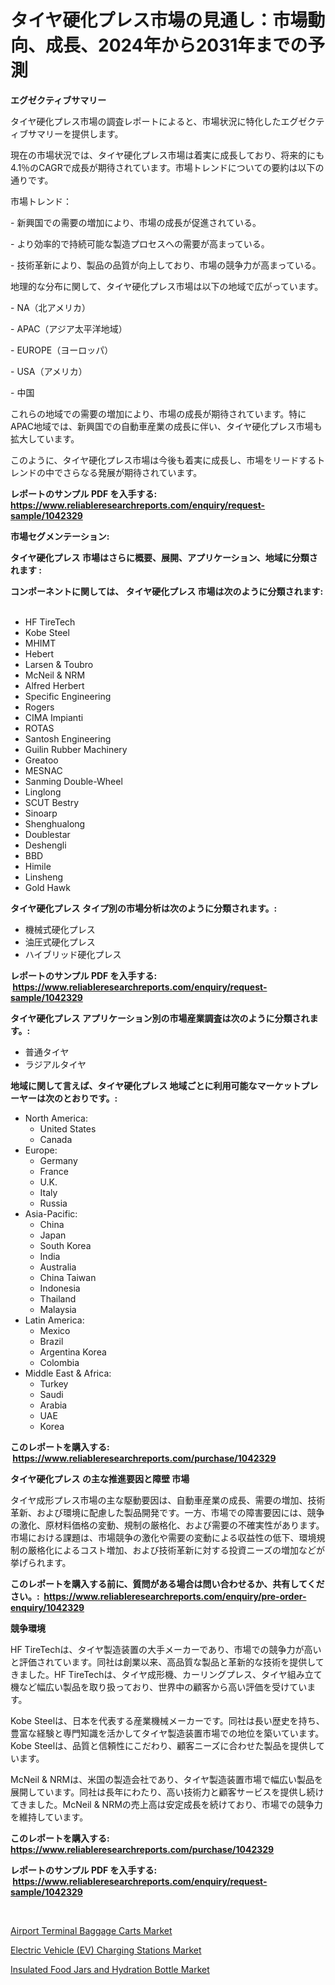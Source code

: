 <p><h1>タイヤ硬化プレス市場の見通し：市場動向、成長、2024年から2031年までの予測</h1></p><p><strong>エグゼクティブサマリー</strong></p>
<p><p>タイヤ硬化プレス市場の調査レポートによると、市場状況に特化したエグゼクティブサマリーを提供します。</p><p>現在の市場状況では、タイヤ硬化プレス市場は着実に成長しており、将来的にも4.1％のCAGRで成長が期待されています。市場トレンドについての要約は以下の通りです。</p><p>市場トレンド：</p><p>- 新興国での需要の増加により、市場の成長が促進されている。</p><p>- より効率的で持続可能な製造プロセスへの需要が高まっている。</p><p>- 技術革新により、製品の品質が向上しており、市場の競争力が高まっている。</p><p>地理的な分布に関して、タイヤ硬化プレス市場は以下の地域で広がっています。</p><p>- NA（北アメリカ）</p><p>- APAC（アジア太平洋地域）</p><p>- EUROPE（ヨーロッパ）</p><p>- USA（アメリカ）</p><p>- 中国</p><p>これらの地域での需要の増加により、市場の成長が期待されています。特にAPAC地域では、新興国での自動車産業の成長に伴い、タイヤ硬化プレス市場も拡大しています。</p><p>このように、タイヤ硬化プレス市場は今後も着実に成長し、市場をリードするトレンドの中でさらなる発展が期待されています。</p></p>
<p><strong>レポートのサンプル PDF を入手する: <a href="https://www.reliableresearchreports.com/enquiry/request-sample/1042329">https://www.reliableresearchreports.com/enquiry/request-sample/1042329</a></strong></p>
<p><strong>市場セグメンテーション:</strong></p>
<p><strong> タイヤ硬化プレス 市場はさらに概要、展開、アプリケーション、地域に分類されます :</strong></p>
<p><strong>コンポーネントに関しては、 タイヤ硬化プレス 市場は次のように分類されます: &nbsp;</strong></p>
<p><ul><li>HF TireTech</li><li>Kobe Steel</li><li>MHIMT</li><li>Hebert</li><li>Larsen & Toubro</li><li>McNeil & NRM</li><li>Alfred Herbert</li><li>Specific Engineering</li><li>Rogers</li><li>CIMA Impianti</li><li>ROTAS</li><li>Santosh Engineering</li><li>Guilin Rubber Machinery</li><li>Greatoo</li><li>MESNAC</li><li>Sanming Double-Wheel</li><li>Linglong</li><li>SCUT Bestry</li><li>Sinoarp</li><li>Shenghualong</li><li>Doublestar</li><li>Deshengli</li><li>BBD</li><li>Himile</li><li>Linsheng</li><li>Gold Hawk</li></ul></p>
<p><strong> タイヤ硬化プレス タイプ別の市場分析は次のように分類されます。:</strong></p>
<p><ul><li>機械式硬化プレス</li><li>油圧式硬化プレス</li><li>ハイブリッド硬化プレス</li></ul></p>
<p><strong>レポートのサンプル PDF を入手する: &nbsp;<a href="https://www.reliableresearchreports.com/enquiry/request-sample/1042329">https://www.reliableresearchreports.com/enquiry/request-sample/1042329</a></strong></p>
<p><strong> タイヤ硬化プレス アプリケーション別の市場産業調査は次のように分類されます。:</strong></p>
<p><ul><li>普通タイヤ</li><li>ラジアルタイヤ</li></ul></p>
<p><strong>地域に関して言えば、タイヤ硬化プレス 地域ごとに利用可能なマーケットプレーヤーは次のとおりです。:</strong></p>
<p><ul>
    <li>
        North America:
        <ul>
            <li>United States</li>
            <li>Canada</li>
        </ul>
    </li>
    <li>
        Europe:
        <ul>
            <li>Germany</li>
            <li>France</li>
            <li>U.K.</li>
            <li>Italy</li>
            <li>Russia</li>
        </ul>
    </li>
    <li>
        Asia-Pacific:
        <ul>
            <li>China</li>
            <li>Japan</li>
            <li>South Korea</li>
            <li>India</li>
            <li>Australia</li>
            <li>China Taiwan</li>
            <li>Indonesia</li>
            <li>Thailand</li>
            <li>Malaysia</li>
        </ul>
    </li>
    <li>
        Latin America:
        <ul>
            <li>Mexico</li>
            <li>Brazil</li>
            <li>Argentina Korea</li>
            <li>Colombia</li>
        </ul>
    </li>
    <li>
        Middle East & Africa:
        <ul>
            <li>Turkey</li>
            <li>Saudi</li>
            <li>Arabia</li>
            <li>UAE</li>
            <li>Korea</li>
        </ul>
    </li>
    </ul></p>
<p><strong>このレポートを購入する: &nbsp;<a href="https://www.reliableresearchreports.com/purchase/1042329">https://www.reliableresearchreports.com/purchase/1042329</a></strong></p>
<p><strong>タイヤ硬化プレス の主な推進要因と障壁 市場</strong></p>
<p><p>タイヤ成形プレス市場の主な駆動要因は、自動車産業の成長、需要の増加、技術革新、および環境に配慮した製品開発です。一方、市場での障害要因には、競争の激化、原材料価格の変動、規制の厳格化、および需要の不確実性があります。市場における課題は、市場競争の激化や需要の変動による収益性の低下、環境規制の厳格化によるコスト増加、および技術革新に対する投資ニーズの増加などが挙げられます。</p></p>
<p><strong>このレポートを購入する前に、質問がある場合は問い合わせるか、共有してください。:&nbsp; <a href="https://www.reliableresearchreports.com/enquiry/pre-order-enquiry/1042329">https://www.reliableresearchreports.com/enquiry/pre-order-enquiry/1042329</a></strong></p>
<p><strong>競争環境</strong></p>
<p><p>HF TireTechは、タイヤ製造装置の大手メーカーであり、市場での競争力が高いと評価されています。同社は創業以来、高品質な製品と革新的な技術を提供してきました。HF TireTechは、タイヤ成形機、カーリングプレス、タイヤ組み立て機など幅広い製品を取り扱っており、世界中の顧客から高い評価を受けています。</p><p>Kobe Steelは、日本を代表する産業機械メーカーです。同社は長い歴史を持ち、豊富な経験と専門知識を活かしてタイヤ製造装置市場での地位を築いています。Kobe Steelは、品質と信頼性にこだわり、顧客ニーズに合わせた製品を提供しています。</p><p>McNeil & NRMは、米国の製造会社であり、タイヤ製造装置市場で幅広い製品を展開しています。同社は長年にわたり、高い技術力と顧客サービスを提供し続けてきました。McNeil & NRMの売上高は安定成長を続けており、市場での競争力を維持しています。</p></p>
<p><strong>このレポートを購入する: &nbsp; <a href="https://www.reliableresearchreports.com/purchase/1042329">https://www.reliableresearchreports.com/purchase/1042329</a></strong></p>
<p><strong>レポートのサンプル PDF を入手する: &nbsp;<a href="https://www.reliableresearchreports.com/enquiry/request-sample/1042329">https://www.reliableresearchreports.com/enquiry/request-sample/1042329</a></strong><strong></strong></p>
<p>&nbsp;</p>
<p><p><a href="https://github.com/Sarissaschmalingtr6fz2739/Market-Research-Report-List-1/blob/main/airport-terminal-baggage-carts-market.md">Airport Terminal Baggage Carts Market</a></p><p><a href="https://view.publitas.com/reportprime-1/electric-vehicle-ev-charging-stations-market-size-2023-2030-global-industrial-analysis-key-geographical-regions-market-share-top-key-players-product-types-and-forecast-research-report/">Electric Vehicle (EV) Charging Stations Market</a></p><p><a href="https://view.publitas.com/reportprime-1/insulated-food-jars-and-hydration-bottle-market-size-global-industry-overview-market-segmentation-and-forecast-2023-to-2030/">Insulated Food Jars and Hydration Bottle Market</a></p></p>